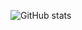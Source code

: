 <!-- ### Hi there 👋 -->

<!--
**PawelPalasinski/PawelPalasinski** is a ✨ _special_ ✨ repository because its `README.md` (this file) appears on your GitHub profile.

Here are some ideas to get you started:

- 🔭 I’m currently working on ...
- 🌱 I’m currently learning ...
- 👯 I’m looking to collaborate on ...
- 🤔 I’m looking for help with ...
- 💬 Ask me about ...
- 📫 How to reach me: ...
- 😄 Pronouns: ...
- ⚡ Fun fact: ...
-->

![GitHub stats](https://github-readme-stats.vercel.app/api?username=PawelPalasinski&count_private=true&theme=tokyonight)

<!-- [![Top Langs](https://github-readme-stats.vercel.app/api/top-langs/?username=PawelPalasinski&layout=compact)](https://github.com/anuraghazra/github-readme-stats) -->
